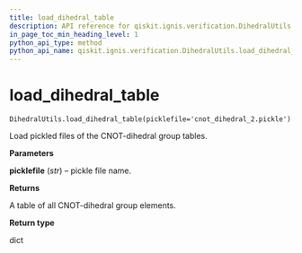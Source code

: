 ```yaml
---
title: load_dihedral_table
description: API reference for qiskit.ignis.verification.DihedralUtils.load_dihedral_table
in_page_toc_min_heading_level: 1
python_api_type: method
python_api_name: qiskit.ignis.verification.DihedralUtils.load_dihedral_table
---
```


# load\_dihedral\_table

<span id="qiskit.ignis.verification.DihedralUtils.load_dihedral_table" />

`DihedralUtils.load_dihedral_table(picklefile='cnot_dihedral_2.pickle')`

Load pickled files of the CNOT-dihedral group tables.

**Parameters**

**picklefile** (*str*) – pickle file name.

**Returns**

A table of all CNOT-dihedral group elements.

**Return type**

dict

